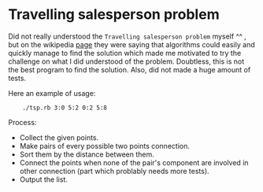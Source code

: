 Travelling salesperson problem
==============================

Did not really understood the `Travelling salesperson problem` myself ^^ , but on the wikipedia [page](https://en.wikipedia.org/wiki/Travelling_salesman_problem) they were saying that algorithms could easily and quickly manage to find the solution which made me motivated to try the challenge on what I did understood of the problem.
Doubtless, this is not the best program to find the solution. Also, did not made a huge amount of tests.

Here an example of usage:

```
    ./tsp.rb 3:0 5:2 0:2 5:8
```

Process:

- Collect the given points.
- Make pairs of every possible two points connection.
- Sort them by the distance between them.
- Connect the points when none of the pair's component are involved in other connection (part which problably needs more tests).
- Output the list.
